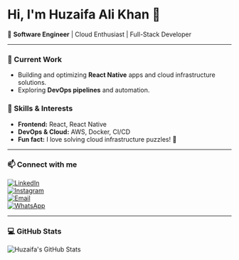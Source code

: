 # Hi, I'm Huzaifa Ali Khan 👋

🚀 **Software Engineer** | Cloud Enthusiast | Full-Stack Developer

---

### 🔭 Current Work
- Building and optimizing **React Native** apps and cloud infrastructure solutions.  
- Exploring **DevOps pipelines** and automation.

### 🌱 Skills & Interests
- **Frontend:** React, React Native  
- **DevOps & Cloud:** AWS, Docker, CI/CD  
- **Fun fact:** I love solving cloud infrastructure puzzles! 🧩  

---

### 📫 Connect with me

[![LinkedIn](https://img.shields.io/badge/LinkedIn-0077B5?style=for-the-badge&logo=linkedin&logoColor=white)](https://www.linkedin.com/in/huzaifa-ali-09aa38247)  
[![Instagram](https://img.shields.io/badge/Instagram-E4405F?style=for-the-badge&logo=instagram&logoColor=white)](https://instagram.com/Aleekhan48)  
[![Email](https://img.shields.io/badge/Email-D14836?style=for-the-badge&logo=gmail&logoColor=white)](mailto:huzaifalikhan48@gmail.com)  
[![WhatsApp](https://img.shields.io/badge/WhatsApp-25D366?style=for-the-badge&logo=whatsapp&logoColor=white)](https://wa.me/923043923901)

---

### 💻 GitHub Stats
![Huzaifa's GitHub Stats](https://github-readme-stats.vercel.app/api?username=huzaifalikhan48&show_icons=true&theme=radical)

